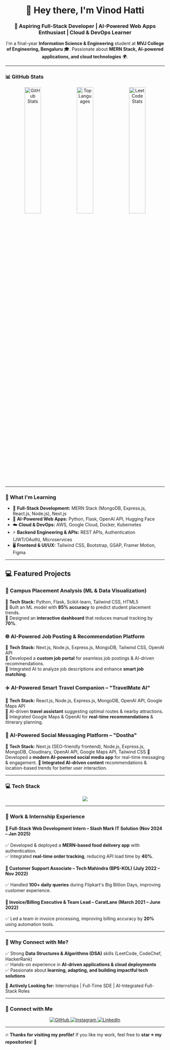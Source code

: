 <h1 align="center">👋 Hey there, I'm Vinod Hatti</h1>
<h3 align="center">🚀 Aspiring Full-Stack Developer | AI-Powered Web Apps Enthusiast | Cloud & DevOps Learner</h3>

<p align="center">
  I'm a final-year <b>Information Science & Engineering</b> student at <b>MVJ College of Engineering, Bengaluru</b> 🎓.
  Passionate about <b>MERN Stack, AI-powered applications, and cloud technologies</b> 🌍.
</p>

---

### 📊 GitHub Stats  
<p align="center">
  <img src="https://github-readme-stats.vercel.app/api?username=VinodHatti7019&show_icons=true&theme=radical" alt="GitHub Stats" width="32%"/>
  <img src="https://github-readme-stats.vercel.app/api/top-langs/?username=VinodHatti7019&layout=compact&theme=radical" alt="Top Languages" width="32%"/>
  <img src="https://leetcard.jacoblin.cool/VinodHatti7019?theme=dark&font=Roboto" alt="LeetCode Stats" width="32%"/>
</p>



---

### 🧠 What I'm Learning  
- 🚀 **Full-Stack Development:** MERN Stack (MongoDB, Express.js, React.js, Node.js), Next.js  
- 🤖 **AI-Powered Web Apps:** Python, Flask, OpenAI API, Hugging Face  
- ☁️ **Cloud & DevOps:** AWS, Google Cloud, Docker, Kubernetes  
- ⚡ **Backend Engineering & APIs:** REST APIs, Authentication (JWT/OAuth), Microservices  
- 🖥️ **Frontend & UI/UX:** Tailwind CSS, Bootstrap, GSAP, Framer Motion, Figma  

---

## 💻 Featured Projects  

### 🚀 Campus Placement Analysis (ML & Data Visualization)  
🔹 **Tech Stack:** Python, Flask, Scikit-learn, Tailwind CSS, HTML5  
🔹 Built an ML model with **85% accuracy** to predict student placement trends.  
🔹 Designed an **interactive dashboard** that reduces manual tracking by **70%**.  

### 🌐 AI-Powered Job Posting & Recommendation Platform  
🔹 **Tech Stack:** Next.js, Node.js, Express.js, MongoDB, Tailwind CSS, OpenAI API  
🔹 Developed a **custom job portal** for seamless job postings & AI-driven recommendations.  
🔹 Integrated AI to analyze job descriptions and enhance **smart job matching**.  

### ✈️ AI-Powered Smart Travel Companion – "TravelMate AI"  
🔹 **Tech Stack:** React.js, Node.js, Express.js, MongoDB, OpenAI API, Google Maps API  
🔹 AI-driven **travel assistant** suggesting optimal routes & nearby attractions.  
🔹 Integrated Google Maps & OpenAI for **real-time recommendations** & itinerary planning.  

### 💬 AI-Powered Social Messaging Platform – "Dostha"
🔹 **Tech Stack:** Next.js (SEO-friendly frontend), Node.js, Express.js, MongoDB, Cloudinary, OpenAI API, Google Maps API, Tailwind CSS 
🔹 Developed a **modern AI-powered social media app** for real-time messaging & engagement. 
🔹 **Integrated AI-driven content** recommendations & location-based trends for better user interaction.

---

### 💻 Tech Stack  

<div align="center">
  <img src="https://skillicons.dev/icons?i=js,ts,python,react,nextjs,nodejs,express,mongodb,django,flask,postgres,mysql,redis,aws,gcp,docker,kubernetes,git,github,figma,postman,vercel,netlify,selenium,pytest,mocha" />
</div>

---

### 💼 Work & Internship Experience  
#### 🔹 Full-Stack Web Development Intern – Slash Mark IT Solution (Nov 2024 – Jan 2025)  
✅ Developed & deployed a **MERN-based food delivery app** with authentication.  
✅ Integrated **real-time order tracking**, reducing API load time by **40%**.  

#### 🔹 Customer Support Associate – Tech Mahindra (BPS-KOL) (July 2022 – Nov 2022)  
✅ Handled **100+ daily queries** during Flipkart's Big Billion Days, improving customer experience.  

#### 🔹 Invoice/Billing Executive & Team Lead – CaratLane (March 2021 – June 2022)  
✅ Led a team in invoice processing, improving billing accuracy by **20%** using automation tools.  

---

### 🌟 Why Connect with Me?  
✅ Strong **Data Structures & Algorithms (DSA)** skills (LeetCode, CodeChef, HackerRank)  
✅ Hands-on experience in **AI-driven applications & cloud deployments**  
✅ Passionate about **learning, adapting, and building impactful tech solutions**  

🚀 **Actively Looking for:** Internships | Full-Time SDE | AI-Integrated Full-Stack Roles  

---

### 🔗 Connect with Me  
<p align="center">
  <a href="https://github.com/VinodHatti7019">
    <img src="https://img.shields.io/badge/GitHub-%23121011.svg?style=for-the-badge&logo=github&logoColor=white" alt="GitHub">
  </a>
  <a href="https://www.instagram.com/vinodhatti">
    <img src="https://img.shields.io/badge/Instagram-%23E4405F.svg?style=for-the-badge&logo=instagram&logoColor=white" alt="Instagram">
  </a>
  <a href="https://www.linkedin.com/in/vinodhatti/">
    <img src="https://img.shields.io/badge/LinkedIn-%230077B5.svg?style=for-the-badge&logo=linkedin&logoColor=white" alt="LinkedIn">
  </a>
</p>

---

🔥 **Thanks for visiting my profile!** If you like my work, feel free to **star ⭐ my repositories**! 🚀
